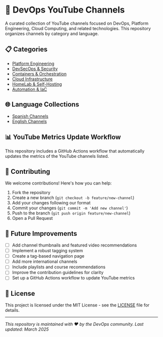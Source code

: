 # 🚀 DevOps YouTube Channels

A curated collection of YouTube channels focused on DevOps, Platform Engineering, Cloud Computing, and related technologies. This repository organizes channels by category and language.

## 📋 Categories

- [Platform Engineering](categories/platform-engineering.md)
- [DevSecOps & Security](categories/devsecops.md)
- [Containers & Orchestration](categories/containers.md)
- [Cloud Infrastructure](categories/cloud.md)
- [HomeLab & Self-Hosting](categories/homelab.md)
- [Automation & IaC](categories/automation.md)

## 🌐 Language Collections

- [Spanish Channels](Spanish-Channels.md)
- [English Channels](English-Channels.md)

## 📊 YouTube Metrics Update Workflow

This repository includes a GitHub Actions workflow that automatically updates the metrics of the YouTube channels listed.

## 🤝 Contributing

We welcome contributions! Here's how you can help:

1. Fork the repository
2. Create a new branch (`git checkout -b feature/new-channel`)
3. Add your changes following our format
4. Commit your changes (`git commit -m 'Add new channel'`)
5. Push to the branch (`git push origin feature/new-channel`)
6. Open a Pull Request

## 🎯 Future Improvements

- [ ] Add channel thumbnails and featured video recommendations
- [ ] Implement a robust tagging system
- [ ] Create a tag-based navigation page
- [ ] Add more international channels
- [ ] Include playlists and course recommendations
- [ ] Improve the contribution guidelines for clarity
- [ ] Set up a GitHub Actions workflow to update YouTube metrics

## 📜 License

This project is licensed under the MIT License - see the [LICENSE](LICENSE) file for details.

---

*This repository is maintained with ❤️ by the DevOps community. Last updated: March 2025*
